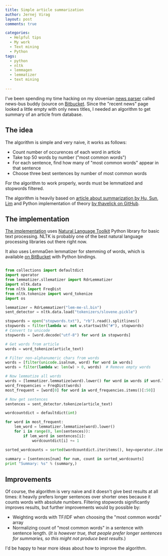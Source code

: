 ```yaml
---
title: Simple article summarization
author: Jernej Virag
layout: post
comments: true

categories:
  - Helpful tips
  - My work
  - Text mining
  - Python
tags:
  - python
  - nltk
  - lemmagen
  - lemmatizer
  - text mining
  
---
```

I've been spending my time hacking on my slovenian [news parser][1] called news-bus buddy (source on [Bitbucket][2]. Since the "recent news" page looked a little empty with only news titles, I needed an algorithm to get summary of an article from database. 

## The idea

The algorithm is simple and very naive, it works as follows:

 - Count number of occurences of each word in article
 - Take top 50 words by number ("most common words") 
 - For each sentence, find how many of "most common words" appear in that sentence
 - Choose three best sentences by number of most common words

For the algorithm to work properly, words must be lemmatized and stopwords filtered.

The algorithm is heavily based on [article about summarization by Hu, Sun, Lim][6] and Python implementation of theory [by thavelick on GitHub][7].
 
## The implementation


[The implementation][3] uses [Natural Language Toolkit][4] Python library for basic text processing. NLTK is probably one of the best natural language processing libraries out there right now.

It also uses LemmaGen lemmatizer for stemming of words, which is available [on BitBucket][5] with Python bindings.

<!--more-->
 
``` python summarizer.py

from collections import defaultdict
import operator
from lemmatizer.sllematizer import RdrLemmatizer
import nltk.data
from nltk import FreqDist
from nltk.tokenize import word_tokenize
import os

lemmatizer = RdrLemmatizer("lem-me-sl.bin")
sent_detector = nltk.data.load("tokenizers/slovene.pickle")

stopwords = open("stopwords.txt"), "rb").read().splitlines()
stopwords = filter(lambda w: not w.startswith("#"), stopwords)
# Convert to unicode
stopwords = [word.decode("utf-8") for word in stopwords]

# Get words from article
words = word_tokenize(article_text)

# Filter non-alphanumeric chars from words
words = [filter(unicode.isalnum, word) for word in words]
words = filter(lambda w: len(w) > 0, words)  # Remove empty words

# Now lemmatize all words
words = [lemmatizer.lemmatize(word).lower() for word in words if word.lower() not in stopwords]
word_frequencies = FreqDist(words)
most_frequent = [word[0] for word in word_frequencies.items()[:50]]

# Now get sentences
sentences = sent_detector.tokenize(article_text)

wordcountdict = defaultdict(int)

for word in most_frequent:
	lem_word = lemmatizer.lemmatize(word).lower()
	for i in range(0, len(sentences)):
		if lem_word in sentences[i]:
			wordcountdict[i] += 1

sorted_wordcounts = sorted(wordcountdict.iteritems(), key=operator.itemgetter(1), reverse=True)[:num_sentences]
    
summary = [sentences[num] for num, count in sorted_wordcounts]
print "Summary: %s" % (summary,) 
```

## Improvements

Of course, the algorithm is very naive and it doesn't give best results at all times: it heavily prefers longer sentences over shorter ones because it counts words with absolute numbers. Filtering stopwords significantly improves results, but further improvements would by possible by:

- Weighting words with TF/IDF when choosing the "most common words" array
- Normalizing count of "most common words" in a sentence with sentence length. (_It is however true, that people prefer longer sentences for summaries, so this might not produce best results._)

I'd be happy to hear more ideas about how to improve the algorithm.


 [1]: http://news.virag.si/
 [2]: https://bitbucket.org/mavrik/news-buddy
 [3]: https://bitbucket.org/mavrik/news-buddy/src/e6e999c77bd4dedcb779a91c4bb0832bdd39a999/mining/summarizer.py?at=master
 [4]: http://nltk.org/
 [5]: https://bitbucket.org/mavrik/slovene_lemmatizer
 [6]: http://citeseerx.ist.psu.edu/viewdoc/download?doi=10.1.1.222.6530&rep=rep1&type=pdf
 [7]: https://github.com/thavelick/summarize